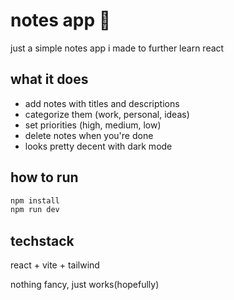 # notes app 📒

just a simple notes app i made to further learn react

## what it does

- add notes with titles and descriptions
- categorize them (work, personal, ideas)
- set priorities (high, medium, low)
- delete notes when you're done
- looks pretty decent with dark mode

## how to run

```bash
npm install
npm run dev
```

## techstack

react + vite + tailwind

nothing fancy, just works(hopefully)
